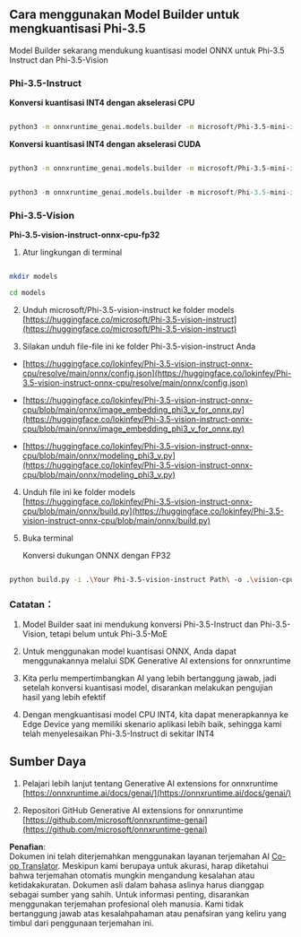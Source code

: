 <!--
CO_OP_TRANSLATOR_METADATA:
{
  "original_hash": "3bb9f5c926673593287eddc3741226cb",
  "translation_date": "2025-07-16T22:23:41+00:00",
  "source_file": "md/01.Introduction/04/UsingORTGenAIQuantifyingPhi.md",
  "language_code": "id"
}
-->
## **Cara menggunakan Model Builder untuk mengkuantisasi Phi-3.5**

Model Builder sekarang mendukung kuantisasi model ONNX untuk Phi-3.5 Instruct dan Phi-3.5-Vision

### **Phi-3.5-Instruct**

**Konversi kuantisasi INT4 dengan akselerasi CPU**

```bash

python3 -m onnxruntime_genai.models.builder -m microsoft/Phi-3.5-mini-instruct  -o ./onnx-cpu -p int4 -e cpu -c ./Phi-3.5-mini-instruct

```

**Konversi kuantisasi INT4 dengan akselerasi CUDA**

```bash

python3 -m onnxruntime_genai.models.builder -m microsoft/Phi-3.5-mini-instruct  -o ./onnx-cpu -p int4 -e cuda -c ./Phi-3.5-mini-instruct

```

```python

python3 -m onnxruntime_genai.models.builder -m microsoft/Phi-3.5-mini-instruct  -o ./onnx-cpu -p int4 -e cuda -c ./Phi-3.5-mini-instruct

```

### **Phi-3.5-Vision**

**Phi-3.5-vision-instruct-onnx-cpu-fp32**

1. Atur lingkungan di terminal

```bash

mkdir models

cd models 

```

2. Unduh microsoft/Phi-3.5-vision-instruct ke folder models  
[https://huggingface.co/microsoft/Phi-3.5-vision-instruct](https://huggingface.co/microsoft/Phi-3.5-vision-instruct)

3. Silakan unduh file-file ini ke folder Phi-3.5-vision-instruct Anda

- [https://huggingface.co/lokinfey/Phi-3.5-vision-instruct-onnx-cpu/resolve/main/onnx/config.json](https://huggingface.co/lokinfey/Phi-3.5-vision-instruct-onnx-cpu/resolve/main/onnx/config.json)

- [https://huggingface.co/lokinfey/Phi-3.5-vision-instruct-onnx-cpu/blob/main/onnx/image_embedding_phi3_v_for_onnx.py](https://huggingface.co/lokinfey/Phi-3.5-vision-instruct-onnx-cpu/blob/main/onnx/image_embedding_phi3_v_for_onnx.py)

- [https://huggingface.co/lokinfey/Phi-3.5-vision-instruct-onnx-cpu/blob/main/onnx/modeling_phi3_v.py](https://huggingface.co/lokinfey/Phi-3.5-vision-instruct-onnx-cpu/blob/main/onnx/modeling_phi3_v.py)

4. Unduh file ini ke folder models  
[https://huggingface.co/lokinfey/Phi-3.5-vision-instruct-onnx-cpu/blob/main/onnx/build.py](https://huggingface.co/lokinfey/Phi-3.5-vision-instruct-onnx-cpu/blob/main/onnx/build.py)

5. Buka terminal

    Konversi dukungan ONNX dengan FP32

```bash

python build.py -i .\Your Phi-3.5-vision-instruct Path\ -o .\vision-cpu-fp32 -p f32 -e cpu

```

### **Catatan：**

1. Model Builder saat ini mendukung konversi Phi-3.5-Instruct dan Phi-3.5-Vision, tetapi belum untuk Phi-3.5-MoE

2. Untuk menggunakan model kuantisasi ONNX, Anda dapat menggunakannya melalui SDK Generative AI extensions for onnxruntime

3. Kita perlu mempertimbangkan AI yang lebih bertanggung jawab, jadi setelah konversi kuantisasi model, disarankan melakukan pengujian hasil yang lebih efektif

4. Dengan mengkuantisasi model CPU INT4, kita dapat menerapkannya ke Edge Device yang memiliki skenario aplikasi lebih baik, sehingga kami telah menyelesaikan Phi-3.5-Instruct di sekitar INT4

## **Sumber Daya**

1. Pelajari lebih lanjut tentang Generative AI extensions for onnxruntime [https://onnxruntime.ai/docs/genai/](https://onnxruntime.ai/docs/genai/)

2. Repositori GitHub Generative AI extensions for onnxruntime [https://github.com/microsoft/onnxruntime-genai](https://github.com/microsoft/onnxruntime-genai)

**Penafian**:  
Dokumen ini telah diterjemahkan menggunakan layanan terjemahan AI [Co-op Translator](https://github.com/Azure/co-op-translator). Meskipun kami berupaya untuk akurasi, harap diketahui bahwa terjemahan otomatis mungkin mengandung kesalahan atau ketidakakuratan. Dokumen asli dalam bahasa aslinya harus dianggap sebagai sumber yang sahih. Untuk informasi penting, disarankan menggunakan terjemahan profesional oleh manusia. Kami tidak bertanggung jawab atas kesalahpahaman atau penafsiran yang keliru yang timbul dari penggunaan terjemahan ini.